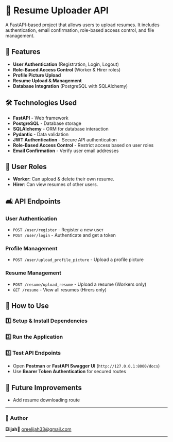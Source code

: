 # 👤 Resume Uploader API

A FastAPI-based project that allows users to upload resumes. It includes authentication, email confirmation, role-based access control, and file management.

## 🚀 Features

- **User Authentication** (Registration, Login, Logout)
- **Role-Based Access Control** (Worker & Hirer roles)
- **Profile Picture Upload**
- **Resume Upload & Management**
- **Database Integration** (PostgreSQL with SQLAlchemy)

## 🛠️ Technologies Used

- **FastAPI** - Web framework
- **PostgreSQL** - Database storage
- **SQLAlchemy** - ORM for database interaction
- **Pydantic** - Data validation
- **JWT Authentication** - Secure API authentication
- **Role-Based Access Control** - Restrict access based on user roles
- **Email Confirmation** - Verify user email addresses

## 🔑 **User Roles**

- **Worker**: Can upload & delete their own resume.
- **Hirer**: Can view resumes of other users.

## 🛋️ **API Endpoints**

### **User Authentication**

- `POST /user/register` - Register a new user
- `POST /user/login` - Authenticate and get a token

### **Profile Management**

- `POST /user/upload_profile_picture` - Upload a profile picture

### **Resume Management**

- `POST /resume/upload_resume` - Upload a resume (Workers only)
- `GET /resume` - View all resumes (Hirers only)

## 📝 **How to Use**

### 1️⃣ **Setup & Install Dependencies**

### 2️⃣ **Run the Application**

### 3️⃣ **Test API Endpoints**

- Open **Postman** or **FastAPI Swagger UI** (`http://127.0.0.1:8000/docs`)
- Use **Bearer Token Authentication** for secured routes

## 🎯 **Future Improvements**

- Add resume downloading route 
---

### **👤 Author**

**Elijah**📧 [oreelijah33@gmail.com](mailto:oreelijah33@gmail.com)

---
